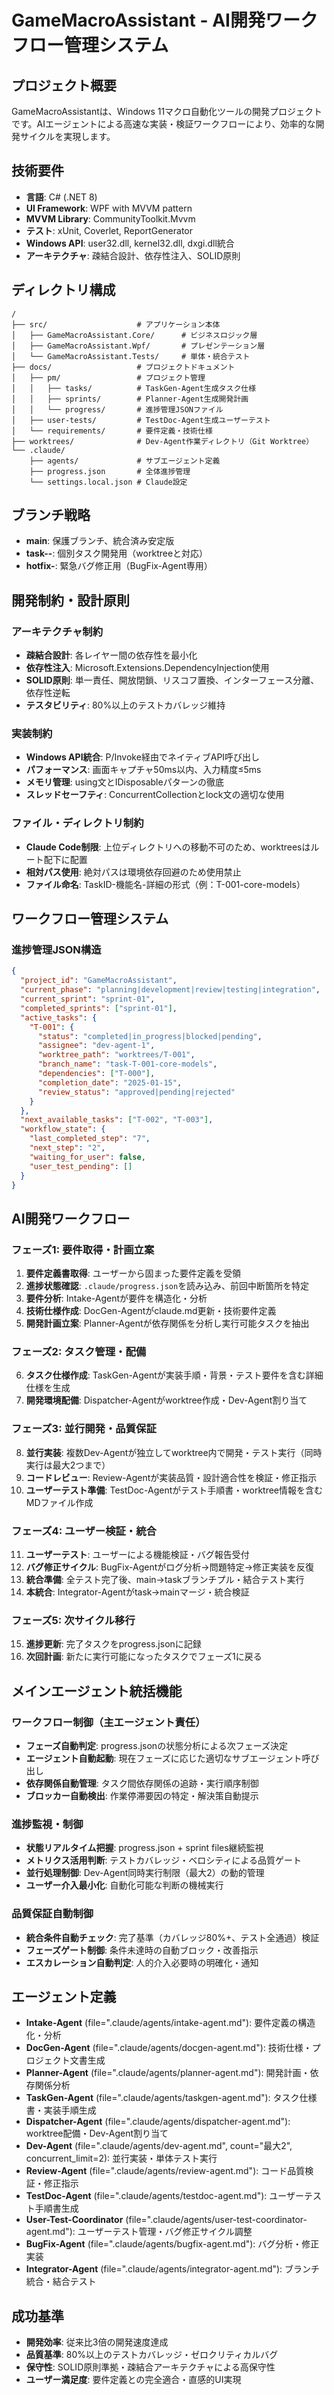 # GameMacroAssistant - AI開発ワークフロー管理システム

## プロジェクト概要
GameMacroAssistantは、Windows 11マクロ自動化ツールの開発プロジェクトです。AIエージェントによる高速な実装・検証ワークフローにより、効率的な開発サイクルを実現します。

## 技術要件
- **言語**: C# (.NET 8)
- **UI Framework**: WPF with MVVM pattern
- **MVVM Library**: CommunityToolkit.Mvvm
- **テスト**: xUnit, Coverlet, ReportGenerator
- **Windows API**: user32.dll, kernel32.dll, dxgi.dll統合
- **アーキテクチャ**: 疎結合設計、依存性注入、SOLID原則

## ディレクトリ構成
```
/
├── src/                    # アプリケーション本体
│   ├── GameMacroAssistant.Core/      # ビジネスロジック層
│   ├── GameMacroAssistant.Wpf/       # プレゼンテーション層
│   └── GameMacroAssistant.Tests/     # 単体・統合テスト
├── docs/                   # プロジェクトドキュメント
│   ├── pm/                 # プロジェクト管理
│   │   ├── tasks/          # TaskGen-Agent生成タスク仕様
│   │   ├── sprints/        # Planner-Agent生成開発計画
│   │   └── progress/       # 進捗管理JSONファイル
│   ├── user-tests/         # TestDoc-Agent生成ユーザーテスト
│   └── requirements/       # 要件定義・技術仕様
├── worktrees/              # Dev-Agent作業ディレクトリ（Git Worktree）
└── .claude/
    ├── agents/             # サブエージェント定義
    ├── progress.json       # 全体進捗管理
    └── settings.local.json # Claude設定
```

## ブランチ戦略
- **main**: 保護ブランチ、統合済み安定版
- **task-<TaskID>-<description>**: 個別タスク開発用（worktreeと対応）
- **hotfix-<ID>**: 緊急バグ修正用（BugFix-Agent専用）

## 開発制約・設計原則
### アーキテクチャ制約
- **疎結合設計**: 各レイヤー間の依存性を最小化
- **依存性注入**: Microsoft.Extensions.DependencyInjection使用
- **SOLID原則**: 単一責任、開放閉鎖、リスコフ置換、インターフェース分離、依存性逆転
- **テスタビリティ**: 80%以上のテストカバレッジ維持

### 実装制約
- **Windows API統合**: P/Invoke経由でネイティブAPI呼び出し
- **パフォーマンス**: 画面キャプチャ50ms以内、入力精度≤5ms
- **メモリ管理**: using文とIDisposableパターンの徹底
- **スレッドセーフティ**: ConcurrentCollectionとlock文の適切な使用

### ファイル・ディレクトリ制約
- **Claude Code制限**: 上位ディレクトリへの移動不可のため、worktreesはルート配下に配置
- **相対パス使用**: 絶対パスは環境依存回避のため使用禁止
- **ファイル命名**: TaskID-機能名-詳細の形式（例：T-001-core-models）

## ワークフロー管理システム

### 進捗管理JSON構造
```json
{
  "project_id": "GameMacroAssistant",
  "current_phase": "planning|development|review|testing|integration",
  "current_sprint": "sprint-01",
  "completed_sprints": ["sprint-01"],
  "active_tasks": {
    "T-001": {
      "status": "completed|in_progress|blocked|pending",
      "assignee": "dev-agent-1",
      "worktree_path": "worktrees/T-001",
      "branch_name": "task-T-001-core-models",
      "dependencies": ["T-000"],
      "completion_date": "2025-01-15",
      "review_status": "approved|pending|rejected"
    }
  },
  "next_available_tasks": ["T-002", "T-003"],
  "workflow_state": {
    "last_completed_step": "7",
    "next_step": "2",
    "waiting_for_user": false,
    "user_test_pending": []
  }
}
```

## AI開発ワークフロー

### フェーズ1: 要件取得・計画立案
1. **要件定義書取得**: ユーザーから固まった要件定義を受領
2. **進捗状態確認**: `.claude/progress.json`を読み込み、前回中断箇所を特定
3. **要件分析**: Intake-Agentが要件を構造化・分析
4. **技術仕様作成**: DocGen-Agentがclaude.md更新・技術要件定義
5. **開発計画立案**: Planner-Agentが依存関係を分析し実行可能タスクを抽出

### フェーズ2: タスク管理・配備
6. **タスク仕様作成**: TaskGen-Agentが実装手順・背景・テスト要件を含む詳細仕様を生成
7. **開発環境配備**: Dispatcher-Agentがworktree作成・Dev-Agent割り当て

### フェーズ3: 並行開発・品質保証  
8. **並行実装**: 複数Dev-Agentが独立してworktree内で開発・テスト実行（同時実行は最大2つまで）
9. **コードレビュー**: Review-Agentが実装品質・設計適合性を検証・修正指示
10. **ユーザーテスト準備**: TestDoc-Agentがテスト手順書・worktree情報を含むMDファイル作成

### フェーズ4: ユーザー検証・統合
11. **ユーザーテスト**: ユーザーによる機能検証・バグ報告受付
12. **バグ修正サイクル**: BugFix-Agentがログ分析→問題特定→修正実装を反復
13. **統合準備**: 全テスト完了後、main→taskブランチプル・結合テスト実行
14. **本統合**: Integrator-Agentがtask→mainマージ・統合検証

### フェーズ5: 次サイクル移行
15. **進捗更新**: 完了タスクをprogress.jsonに記録
16. **次回計画**: 新たに実行可能になったタスクでフェーズ1に戻る

## メインエージェント統括機能

### ワークフロー制御（主エージェント責任）
- **フェーズ自動判定**: progress.jsonの状態分析による次フェーズ決定
- **エージェント自動起動**: 現在フェーズに応じた適切なサブエージェント呼び出し
- **依存関係自動管理**: タスク間依存関係の追跡・実行順序制御
- **ブロッカー自動検出**: 作業停滞要因の特定・解決策自動提示

### 進捗監視・制御
- **状態リアルタイム把握**: progress.json + sprint files継続監視
- **メトリクス活用判断**: テストカバレッジ・ベロシティによる品質ゲート
- **並行処理制御**: Dev-Agent同時実行制限（最大2）の動的管理
- **ユーザー介入最小化**: 自動化可能な判断の機械実行

### 品質保証自動制御
- **統合条件自動チェック**: 完了基準（カバレッジ80%+、テスト全通過）検証
- **フェーズゲート制御**: 条件未達時の自動ブロック・改善指示
- **エスカレーション自動判定**: 人的介入必要時の明確化・通知

## エージェント定義
- **Intake-Agent** (file=".claude/agents/intake-agent.md"): 要件定義の構造化・分析
- **DocGen-Agent** (file=".claude/agents/docgen-agent.md"): 技術仕様・プロジェクト文書生成  
- **Planner-Agent** (file=".claude/agents/planner-agent.md"): 開発計画・依存関係分析
- **TaskGen-Agent** (file=".claude/agents/taskgen-agent.md"): タスク仕様書・実装手順生成
- **Dispatcher-Agent** (file=".claude/agents/dispatcher-agent.md"): worktree配備・Dev-Agent割り当て
- **Dev-Agent** (file=".claude/agents/dev-agent.md", count="最大2", concurrent_limit=2): 並行実装・単体テスト実行
- **Review-Agent** (file=".claude/agents/review-agent.md"): コード品質検証・修正指示
- **TestDoc-Agent** (file=".claude/agents/testdoc-agent.md"): ユーザーテスト手順書生成
- **User-Test-Coordinator** (file=".claude/agents/user-test-coordinator-agent.md"): ユーザーテスト管理・バグ修正サイクル調整
- **BugFix-Agent** (file=".claude/agents/bugfix-agent.md"): バグ分析・修正実装
- **Integrator-Agent** (file=".claude/agents/integrator-agent.md"): ブランチ統合・結合テスト

## 成功基準
- **開発効率**: 従来比3倍の開発速度達成
- **品質基準**: 80%以上のテストカバレッジ・ゼロクリティカルバグ
- **保守性**: SOLID原則準拠・疎結合アーキテクチャによる高保守性
- **ユーザー満足度**: 要件定義との完全適合・直感的UI実現
